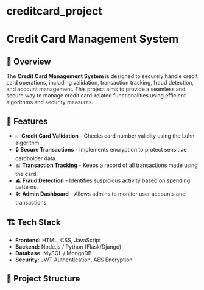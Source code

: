 # creditcard_project
# Credit Card Management System

## 📌 Overview  
The **Credit Card Management System** is designed to securely handle credit card operations, including validation, transaction tracking, fraud detection, and account management. This project aims to provide a seamless and secure way to manage credit card-related functionalities using efficient algorithms and security measures.

## 🚀 Features  
- ✅ **Credit Card Validation** - Checks card number validity using the Luhn algorithm.  
- 🔒 **Secure Transactions** - Implements encryption to protect sensitive cardholder data.  
- 📊 **Transaction Tracking** - Keeps a record of all transactions made using the card.  
- ⚠️ **Fraud Detection** - Identifies suspicious activity based on spending patterns.  
- 🛠 **Admin Dashboard** - Allows admins to monitor user accounts and transactions.  

## 🏗 Tech Stack  
- **Frontend:** HTML, CSS, JavaScript  
- **Backend:** Node.js / Python (Flask/Django)  
- **Database:** MySQL / MongoDB  
- **Security:** JWT Authentication, AES Encryption  

## 📂 Project Structure  
